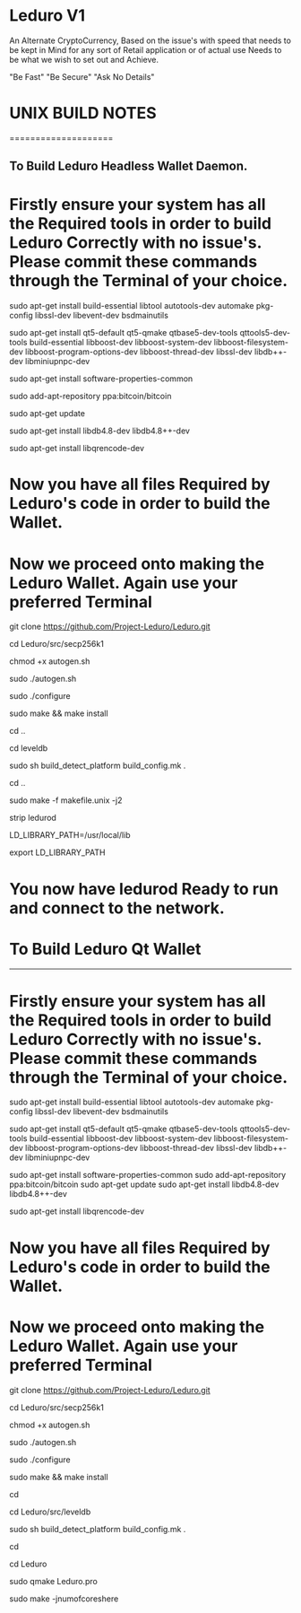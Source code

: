 # Leduro V1

An Alternate CryptoCurrency, Based on the issue's with speed that needs to be kept in Mind for any sort of Retail application or of actual use Needs to be what we wish to set out and Achieve.

"Be Fast"
"Be Secure"
"Ask No Details"

# UNIX BUILD NOTES
====================

To Build Leduro Headless Wallet Daemon.
-----------------

# Firstly ensure your system has all the Required tools in order to build Leduro Correctly with no issue's. Please commit these commands through the Terminal of your choice.


sudo apt-get install build-essential libtool autotools-dev automake pkg-config libssl-dev libevent-dev bsdmainutils

sudo apt-get install qt5-default qt5-qmake qtbase5-dev-tools qttools5-dev-tools build-essential libboost-dev libboost-system-dev libboost-filesystem-dev libboost-program-options-dev libboost-thread-dev libssl-dev libdb++-dev libminiupnpc-dev 

sudo apt-get install software-properties-common

sudo add-apt-repository ppa:bitcoin/bitcoin

sudo apt-get update

sudo apt-get install libdb4.8-dev libdb4.8++-dev

sudo apt-get install libqrencode-dev



# Now you have all files Required by Leduro's code in order to build the Wallet.



# Now we proceed onto making the Leduro Wallet. Again use your preferred Terminal


git clone https://github.com/Project-Leduro/Leduro.git

cd Leduro/src/secp256k1

chmod +x autogen.sh

sudo ./autogen.sh

sudo ./configure

sudo make && make install

cd ..

cd leveldb

sudo sh build_detect_platform build_config.mk .

cd ..

sudo make -f makefile.unix -j2

strip ledurod

LD_LIBRARY_PATH=/usr/local/lib

export LD_LIBRARY_PATH



# You now have ledurod Ready to run and connect to the network.


# To Build Leduro Qt Wallet
------------------

# Firstly ensure your system has all the Required tools in order to build Leduro Correctly with no issue's. Please commit these commands through the Terminal of your choice.


sudo apt-get install build-essential libtool autotools-dev automake pkg-config libssl-dev libevent-dev bsdmainutils

sudo apt-get install qt5-default qt5-qmake qtbase5-dev-tools qttools5-dev-tools build-essential libboost-dev libboost-system-dev libboost-filesystem-dev libboost-program-options-dev libboost-thread-dev libssl-dev libdb++-dev libminiupnpc-dev 

sudo apt-get install software-properties-common
sudo add-apt-repository ppa:bitcoin/bitcoin
sudo apt-get update
sudo apt-get install libdb4.8-dev libdb4.8++-dev

sudo apt-get install libqrencode-dev



# Now you have all files Required by Leduro's code in order to build the Wallet.



# Now we proceed onto making the Leduro Wallet. Again use your preferred Terminal



git clone https://github.com/Project-Leduro/Leduro.git

cd Leduro/src/secp256k1

chmod +x autogen.sh

sudo ./autogen.sh

sudo ./configure

sudo make && make install

cd

cd Leduro/src/leveldb

sudo sh build_detect_platform build_config.mk .

cd

cd Leduro

sudo qmake Leduro.pro

sudo make -jnumofcoreshere
